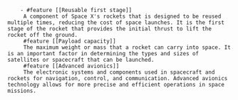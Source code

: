         - #feature [[Reusable first stage]]
         A component of Space X's rockets that is designed to be reused multiple times, reducing the cost of space launches. It is the first stage of the rocket that provides the initial thrust to lift the rocket off the ground.
         #feature [[Payload capacity]]
         The maximum weight or mass that a rocket can carry into space. It is an important factor in determining the types and sizes of satellites or spacecraft that can be launched.
         #feature [[Advanced avionics]]
         The electronic systems and components used in spacecraft and rockets for navigation, control, and communication. Advanced avionics technology allows for more precise and efficient operations in space missions.


